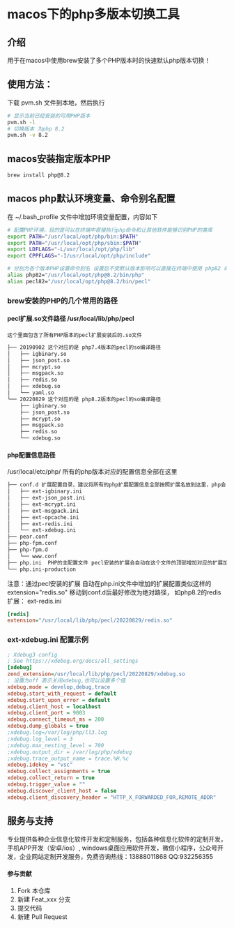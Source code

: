 # macos下的php多版本切换工具

## 介绍
用于在macos中使用brew安装了多个PHP版本时的快速默认php版本切换！

## 使用方法：

下载 pvm.sh 文件到本地，然后执行 
~~~sh
# 显示当前已经安装的可用PHP版本
pvm.sh -l
# 切换版本 为php 8.2
pvm.sh -v 8.2
~~~

## macos安装指定版本PHP

~~~sh
brew install php@8.2
~~~

## macos php默认环境变量、命令别名配置

在 ~/.bash_profile 文件中增加环境变量配置，内容如下
~~~sh
# 配置PHP环境，目的是可以在终端中直接执行php命令和让其他软件能够识别PHP的类库
export PATH="/usr/local/opt/php/bin:$PATH"
export PATH="/usr/local/opt/php/sbin:$PATH"
export LDFLAGS="-L/usr/local/opt/php/lib"
export CPPFLAGS="-I/usr/local/opt/php/include"

# 分别为各个版本PHP设置命令别名 设置后不受默认版本影响可以直接在终端中使用 php82 命令运行php 8.2版本
alias php82="/usr/local/opt/php@8.2/bin/php"
alias pecl82="/usr/local/opt/php@8.2/bin/pecl"

~~~

### brew安装的PHP的几个常用的路径

#### pecl扩展.so文件路径  /usr/local/lib/php/pecl
	这个里面包含了所有PHP版本的pecl扩展安装后的.so文件
~~~sh
├── 20190902 这个对应的是 php7.4版本的pecl的so编译路径
│   ├── igbinary.so
│   ├── json_post.so
│   ├── mcrypt.so
│   ├── msgpack.so
│   ├── redis.so
│   ├── xdebug.so
│   └── yaml.so
└── 20220829 这个对应的是 php8.2版本的pecl的so编译路径
    ├── igbinary.so
    ├── json_post.so
    ├── mcrypt.so
    ├── msgpack.so
    ├── redis.so
    └── xdebug.so
~~~

#### php配置信息路径
/usr/local/etc/php/  所有的php版本对应的配置信息全部在这里

~~~sh
├── conf.d 扩展配置目录，建议将所有的php扩展配置信息全部按照扩展名放到这里，php会自动加载
│   ├── ext-igbinary.ini
│   ├── ext-json_post.ini
│   ├── ext-mcrypt.ini
│   ├── ext-msgpack.ini
│   ├── ext-opcache.ini
│   ├── ext-redis.ini
│   └── ext-xdebug.ini
├── pear.conf
├── php-fpm.conf
├── php-fpm.d 
│   └── www.conf
├── php.ini  PHP的主配置文件 pecl安装的扩展会自动在这个文件的顶部增加对应的扩展加载，建议将这些扩展都移动到 conf.d文件夹中
└── php.ini-production
~~~

注意：通过pecl安装的扩展 自动在php.ini文件中增加的扩展配置类似这样的 extension="redis.so" 移动到conf.d后最好修改为绝对路径，
如php8.2的redis扩展：
ext-redis.ini
~~~ini
[redis]
extension="/usr/local/lib/php/pecl/20220829/redis.so"
~~~


### ext-xdebug.ini 配置示例
~~~ini
; Xdebug3 config 
; See https://xdebug.org/docs/all_settings
[xdebug]
zend_extension=/usr/local/lib/php/pecl/20220829/xdebug.so
; 设置为off 表示关闭xdebug,也可以设置多个值 
xdebug.mode = develop,debug,trace
xdebug.start_with_request = default
xdebug.start_upon_error = default
xdebug.client_host = localhost
xdebug.client_port = 9003
xdebug.connect_timeout_ms = 200
xdebug.dump_globals = true
;xdebug.log=/var/log/php/ll3.log
;xdebug.log_level = 3
;xdebug.max_nesting_level = 700
;xdebug.output_dir = /var/log/php/xdebug
;xdebug.trace_output_name = trace.%H.%c
xdebug.idekey = "vsc"
xdebug.collect_assignments = true
xdebug.collect_return = true
xdebug.trigger_value = ""
xdebug.discover_client_host = false 
xdebug.client_discovery_header = "HTTP_X_FORWARDED_FOR,REMOTE_ADDR"
~~~

## 服务与支持
专业提供各种企业信息化软件开发和定制服务，包括各种信息化软件的定制开发，手机APP开发（安卓/ios）, windows桌面应用软件开发，微信小程序，公众号开发，企业网站定制开发服务，免费咨询热线：13888011868
QQ:932256355


#### 参与贡献

1.  Fork 本仓库
2.  新建 Feat_xxx 分支
3.  提交代码
4.  新建 Pull Request


